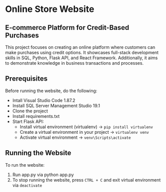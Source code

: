 # Online Store Website

## E-commerce Platform for Credit-Based Purchases

This project focuses on creating an online platform where customers can make purchases using credit options. It showcases full-stack development skills in SQL, Python, Flask API, and React Framework. Additionally, it aims to demonstrate knowledge in business transactions and processes.

## Prerequisites

Before running the website, do the following:

* Intall Visual Studio Code 1.87.2
* Install SQL Server Management Studio 19.1
* Clone the project
* Install requirements.txt
* Start Flask API:
    * Install virtual environment (virtualenv) →  ```pip install virtualenv```
    * Create a virtual environment in your project → ```virtualenv venv```
    * Activate virtual environment →  ```venv\Scripts\activate```

## Running the Website

To run the website:
1. Run app.py via python app.py
2. To stop running the website, press ```CTRL + C``` and exit virtual environment via ```deactivate``` 


